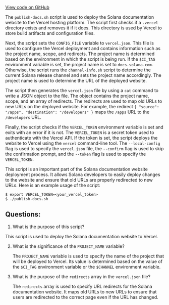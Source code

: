 
[View code on GitHub](https://github.com/solana-labs/solana/blob/master/docs/publish-docs.sh)

The `publish-docs.sh` script is used to deploy the Solana documentation website to the Vercel hosting platform. The script first checks if a `.vercel` directory exists and removes it if it does. This directory is used by Vercel to store build artifacts and configuration files.

Next, the script sets the `CONFIG_FILE` variable to `vercel.json`. This file is used to configure the Vercel deployment and contains information such as the project name, scope, and redirects. The project name is determined based on the environment in which the script is being run. If the `$CI_TAG` environment variable is set, the project name is set to `docs-solana-com`. Otherwise, the script runs the `channel-info.sh` script to determine the current Solana release channel and sets the project name accordingly. The project name is used to determine the URL of the deployed website.

The script then generates the `vercel.json` file by using a `cat` command to write a JSON object to the file. The object contains the project name, scope, and an array of redirects. The redirects are used to map old URLs to new URLs on the deployed website. For example, the redirect `{ "source": "/apps", "destination": "/developers" }` maps the `/apps` URL to the `/developers` URL.

Finally, the script checks if the `VERCEL_TOKEN` environment variable is set and exits with an error if it is not. The `VERCEL_TOKEN` is a secret token used to authenticate with the Vercel API. If the token is set, the script deploys the website to Vercel using the `vercel` command-line tool. The `--local-config` flag is used to specify the `vercel.json` file, the `--confirm` flag is used to skip the confirmation prompt, and the `--token` flag is used to specify the `VERCEL_TOKEN`.

This script is an important part of the Solana documentation website deployment process. It allows Solana developers to easily deploy changes to the website and ensure that old URLs are properly redirected to new URLs. Here is an example usage of the script:

```
$ export VERCEL_TOKEN=<your_vercel_token>
$ ./publish-docs.sh
```
## Questions: 
 1. What is the purpose of this script?
   
   This script is used to deploy the Solana documentation website to Vercel.

2. What is the significance of the `PROJECT_NAME` variable?
   
   The `PROJECT_NAME` variable is used to specify the name of the project that will be deployed to Vercel. Its value is determined based on the value of the `$CI_TAG` environment variable or the `$CHANNEL` environment variable.

3. What is the purpose of the `redirects` array in the `vercel.json` file?
   
   The `redirects` array is used to specify URL redirects for the Solana documentation website. It maps old URLs to new URLs to ensure that users are redirected to the correct page even if the URL has changed.